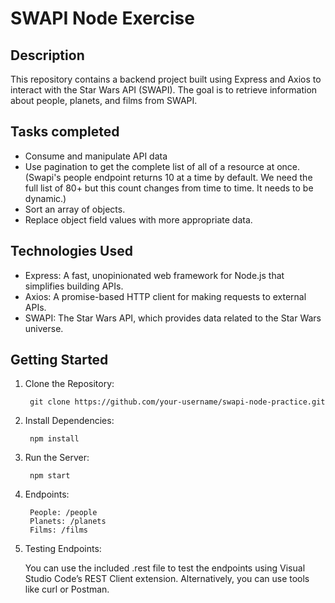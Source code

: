 # SWAPI Node Exercise

## Description
This repository contains a backend project built using Express and Axios to interact with the Star Wars API (SWAPI). The goal is to retrieve information about people, planets, and films from SWAPI.

## Tasks completed
- Consume and manipulate API data
- Use pagination to get the complete list of all of a resource at once. (Swapi's people endpoint returns 10 at a time by default. We need the full list of 80+ but this count changes from time to time. It needs to be dynamic.)
- Sort an array of objects.
- Replace object field values with more appropriate data.

## Technologies Used
- Express: A fast, unopinionated web framework for Node.js that simplifies building APIs.
- Axios: A promise-based HTTP client for making requests to external APIs.
- SWAPI: The Star Wars API, which provides data related to the Star Wars universe.

## Getting Started
1. Clone the Repository:

        git clone https://github.com/your-username/swapi-node-practice.git

2. Install Dependencies:

        npm install

3. Run the Server:

        npm start

4. Endpoints:

        People: /people
        Planets: /planets
        Films: /films

5. Testing Endpoints: 

   You can use the included .rest file to test the endpoints using Visual Studio Code’s REST Client extension. Alternatively, you can use tools like curl or Postman.
